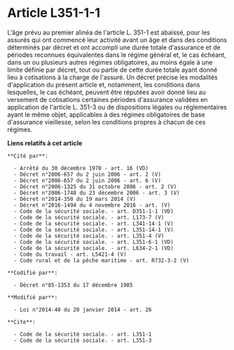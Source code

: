 # Article L351-1-1

L'âge prévu au premier alinéa de l'article L. 351-1 est abaissé, pour les assurés qui ont commencé leur activité avant un âge
et dans des conditions déterminés par décret et ont accompli une durée totale d'assurance et de périodes reconnues
équivalentes dans le régime général et, le cas échéant, dans un ou plusieurs autres régimes obligatoires, au moins égale à
une limite définie par décret, tout ou partie de cette durée totale ayant donné lieu à cotisations à la charge de l'assuré.
Un décret précise les modalités d'application du présent article et, notamment, les conditions dans lesquelles, le cas
échéant, peuvent être réputées avoir donné lieu au versement de cotisations certaines périodes d'assurance validées en
application de l'article L. 351-3 ou de dispositions légales ou réglementaires ayant le même objet, applicables à des régimes
obligatoires de base d'assurance vieillesse, selon les conditions propres à chacun de ces régimes.

**Liens relatifs à cet article**

	**Cité par**:

	  - Arrêté du 30 décembre 1970 - art. 16 (VD)
	  - Décret n°2006-657 du 2 juin 2006 - art. 2 (V)
	  - Décret n°2006-657 du 2 juin 2006 - art. 6 (V)
	  - Décret n°2006-1325 du 31 octobre 2006 - art. 2 (V)
	  - Décret n°2006-1748 du 23 décembre 2006 - art. 3 (V)
	  - Décret n°2014-350 du 19 mars 2014 (V)
	  - Décret n°2016-1494 du 4 novembre 2016 - art. (V)
	  - Code de la sécurité sociale. - art. D351-1-1 (VD)
	  - Code de la sécurité sociale. - art. L173-7 (V)
	  - Code de la sécurité sociale. - art. L341-14-1 (V)
	  - Code de la sécurité sociale. - art. L351-14-1 (V)
	  - Code de la sécurité sociale. - art. L351-4 (V)
	  - Code de la sécurité sociale. - art. L351-6-1 (VD)
	  - Code de la sécurité sociale. - art. L634-2-1 (VD)
	  - Code du travail - art. L5421-4 (V)
	  - Code rural et de la pêche maritime - art. R732-3-2 (V)

	**Codifié par**:

	  - Décret n°85-1353 du 17 décembre 1985

	**Modifié par**:

	  - Loi n°2014-40 du 20 janvier 2014 - art. 26

	**Cite**:

	  - Code de la sécurité sociale. - art. L351-1
	  - Code de la sécurité sociale. - art. L351-3
